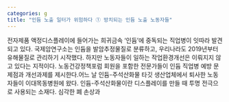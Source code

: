 ```yaml
---
categories: g
title: "인듐 노출 일터가 위험하다 ① 방치되는 인듐 노출 노동자들"
---
```

전자제품 액정디스플레이에 들어가는 희귀금속 ‘인듐’에 중독되는 직업병이 잇따라 발견되고 있다. 국제암연구소는 인듐을 발암추정물질로 분류하고, 우리나라도 2019년부터 유해물질로 관리하기 시작했다. 하지만 노동자들이 일하는 작업환경개선은 이뤄지지 않고 있다는 지적이다. 노동건강정책포럼 회원을 포함한 전문가들이 인듐 직업병 예방 문제점과 개선과제를 제시한다.어느 날 인듐-주석산화물 타깃 생산업체에서 퇴사한 노동자들이 이대목동병원에 왔다. 인듐-주석산화물이란 디스플레이를 만들 때 투명 전극으로 사용되는 소재다. 심각한 폐 손상과